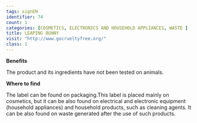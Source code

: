 ```yaml
---
tags: signEN
identifier: 74
count: 1
categories: [COSMETICS, ELECTRONICS AND HOUSEHOLD APPLIANCES, WASTE ]
title: LEAPING BUNNY 
visit: "http://www.gocrueltyfree.org/"
class: 1
---
```

**Benefits**

The product and its ingredients have not been tested on animals.

**Where to find**

The label can be found on packaging.This label is placed mainly on cosmetics, but it can be also found on electrical and electronic equipment (household appliances) and household products, such as cleaning agents. It can be also found on waste generated after the use of such products.